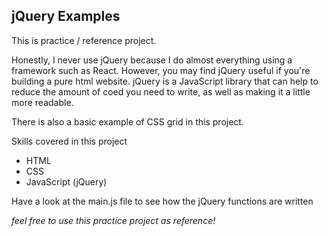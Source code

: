## jQuery Examples

This is practice / reference project.

Honestly, I never use jQuery because I do almost everything using a framework such as React. However, you may find jQuery useful if you're building a pure html website. jQuery is a JavaScript library that can help to reduce the amount of coed you need to write, as well as making it a little more readable.

There is also a basic example of CSS grid in this project.

Skills covered in this project

- HTML
- CSS
- JavaScript (jQuery)

Have a look at the main.js file to see how the jQuery functions are written

_feel free to use this practice project as reference!_
